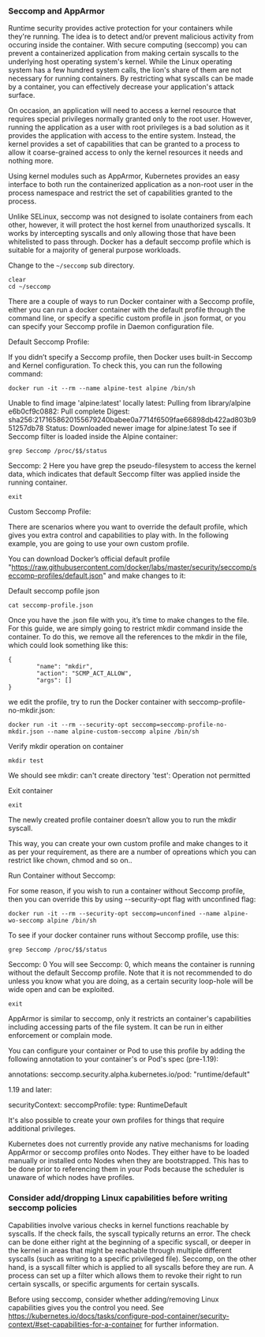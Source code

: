 ### Seccomp and AppArmor

Runtime security provides active protection for your containers while they're running. The idea is to detect and/or prevent malicious activity from occuring inside the container. With secure computing (seccomp) you can prevent a containerized application from making certain syscalls to the underlying host operating system's kernel. While the Linux operating system has a few hundred system calls, the lion's share of them are not necessary for running containers. By restricting what syscalls can be made by a container, you can effectively decrease your application's attack surface. 

On occasion, an application will need to access a kernel resource that requires special privileges normally granted only to the root user. However, running the application as a user with root privileges is a bad solution as it provides the application with access to the entire system. Instead, the kernel provides a set of capabilities that can be granted to a process to allow it coarse-grained access to only the kernel resources it needs and nothing more.

Using kernel modules such as AppArmor, Kubernetes provides an easy interface to both run the containerized application as a non-root user in the process namespace and restrict the set of capabilities granted to the process.

Unlike SELinux, seccomp was not designed to isolate containers from each other, however, it will protect the host kernel from unauthorized syscalls. It works by intercepting syscalls and only allowing those that have been whitelisted to pass through. Docker has a default seccomp profile which is suitable for a majority of general purpose workloads. 

Change to the `~/seccomp` sub directory.

```execute
clear
cd ~/seccomp
```

There are a couple of ways to run Docker container with a Seccomp profile, either you can run a docker container with the default profile through the command line, or specify a specific custom profile in .json format, or you can specify your Seccomp profile in Daemon configuration file.

Default Seccomp Profile:

If you didn’t specify a Seccomp profile, then Docker uses built-in Seccomp and Kernel configuration. To check this, you can run the following command:

```execute
docker run -it --rm --name alpine-test alpine /bin/sh
```

Unable to find image 'alpine:latest' locally
latest: Pulling from library/alpine
e6b0cf9c0882: Pull complete 
Digest: sha256:2171658620155679240babee0a7714f6509fae66898db422ad803b951257db78
Status: Downloaded newer image for alpine:latest
To see if Seccomp filter is loaded inside the Alpine container:

```execute
grep Seccomp /proc/$$/status
```

Seccomp:	2
Here you have grep the pseudo-filesystem to access the kernel data, which indicates that default Seccomp filter was applied inside the running container.

```execute
exit
```

Custom Seccomp Profile:

There are scenarios where you want to override the default profile, which gives you extra control and capabilities to play with. In the following example, you are going to use your own custom profile.

You can download Docker’s official default profile "https://raw.githubusercontent.com/docker/labs/master/security/seccomp/seccomp-profiles/default.json" and make changes to it:


Default seccomp pofile json 
```execute
cat seccomp-profile.json
```


Once you have the .json file with you, it’s time to make changes to the file. For this guide, we are simply going to restrict mkdir command inside the container. To do this, we remove all the references to the mkdir in the file, which could look something like this:

	
	{
			"name": "mkdir",
			"action": "SCMP_ACT_ALLOW",
			"args": []
	}


we edit the profile, try to run the Docker container with seccomp-profile-no-mkdir.json:

```execute
docker run -it --rm --security-opt seccomp=seccomp-profile-no-mkdir.json --name alpine-custom-seccomp alpine /bin/sh
```

Verify mkdir operation on container

```execute
mkdir test
```

We should see mkdir: can't create directory 'test': Operation not permitted

Exit container 
```execute
exit
```

The newly created profile container doesn’t allow you to run the mkdir syscall.

This way, you can create your own custom profile and make changes to it as per your requirement, as there are a number of opreations which you can restrict like chown, chmod and so on..

Run Container without Seccomp:

For some reason, if you wish to run a container without Seccomp profile, then you can override this by using --security-opt flag with unconfined flag:

```execute
docker run -it --rm --security-opt seccomp=unconfined --name alpine-wo-seccomp alpine /bin/sh
```

To see if your docker container runs without Seccomp profile, use this:

```execute
grep Seccomp /proc/$$/status
```

Seccomp:	0
You will see Seccomp: 0, which means the container is running without the default Seccomp profile. Note that it is not recommended to do unless you know what you are doing, as a certain security loop-hole will be wide open and can be exploited.


```execute
exit
```

AppArmor is similar to seccomp, only it restricts an container's capabilities including accessing parts of the file system. It can be run in either enforcement or complain mode.

You can configure your container or Pod to use this profile by adding the following annotation to your container's or Pod's spec (pre-1.19):


annotations:
  seccomp.security.alpha.kubernetes.io/pod: "runtime/default"

1.19 and later:


securityContext:
  seccompProfile:
    type: RuntimeDefault

It's also possible to create your own profiles for things that require additional privileges.

Kubernetes does not currently provide any native mechanisms for loading AppArmor or seccomp profiles onto Nodes. They either have to be loaded manually or installed onto Nodes when they are bootstrapped. This has to be done prior to referencing them in your Pods because the scheduler is unaware of which nodes have profiles.

### Consider add/dropping Linux capabilities before writing seccomp policies

Capabilities involve various checks in kernel functions reachable by syscalls. If the check fails, the syscall typically returns an error. The check can be done either right at the beginning of a specific syscall, or deeper in the kernel in areas that might be reachable through multiple different syscalls (such as writing to a specific privileged file). Seccomp, on the other hand, is a syscall filter which is applied to all syscalls before they are run. A process can set up a filter which allows them to revoke their right to run certain syscalls, or specific arguments for certain syscalls.

Before using seccomp, consider whether adding/removing Linux capabilities gives you the control you need. See https://kubernetes.io/docs/tasks/configure-pod-container/security-context/#set-capabilities-for-a-container for further information.



